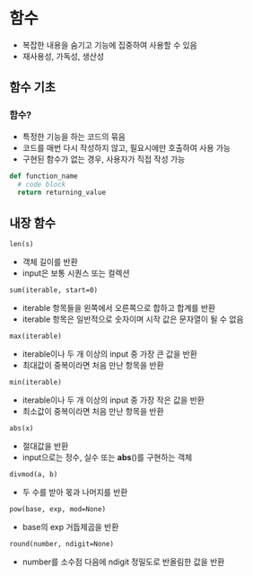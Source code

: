 # 함수
- 복잡한 내용을 숨기고 기능에 집중하여 사용할 수 있음
- 재사용성, 가독성, 생산성

## 함수 기초
### 함수?
- 특정한 기능을 하는 코드의 묶음
- 코드를 매번 다시 작성하지 않고, 필요시에만 호출하여 사용 가능
- 구현된 함수가 없는 경우, 사용자가 직접 작성 가능
```python
def function_name
  # code block
  return returning_value
```

## 내장 함수
`len(s)`
- 객체 길이를 반환
- input은 보통 시퀀스 또는 컬렉션<br>

`sum(iterable, start=0)`
- iterable 항목들을 왼쪽에서 오른쪽으로 합하고 합계를 반환
- iterable 항목은 일반적으로 숫자이며 시작 값은 문자열이 될 수 없음<br>

`max(iterable)`
- iterable이나 두 개 이상의 input 중 가장 큰 값을 반환
- 최대값이 중복이라면 처음 만난 항목을 반환<br>

`min(iterable)`
- iterable이나 두 개 이상의 input 중 가장 작은 값을 반환
- 최소값이 중복이라면 처음 만난 항목을 반환<br>

`abs(x)`
- 절대값을 반환
- input으로는 정수, 실수 또는 __abs__()를 구현하는 객체<br>

`divmod(a, b)`
- 두 수를 받아 몫과 나머지를 반환<br>

`pow(base, exp, mod=None)`
- base의 exp 거듭제곱을 반환<br>

`round(number, ndigit=None)`
- number를 소수점 다음에 ndigit 정밀도로 반올림한 값을 반환